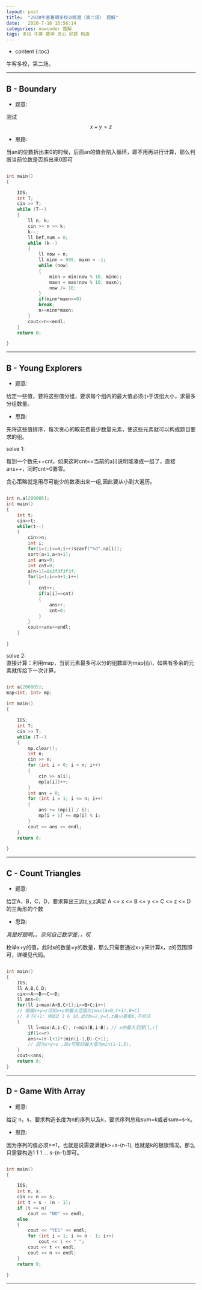 ```yaml
---
layout: post
title:  "2020牛客暑期多校训练营（第二场） 题解"
date:   2020-7-16 16:56:14
categories: nowcoder 题解
tags: 多校 牛客 数学 贪心 好题 构造
---
```


* content
{:toc}

牛客多校，第二场。



---

<script type="text/javascript" src="http://cdn.mathjax.org/mathjax/latest/MathJax.js?config=default"></script>

## B - Boundary

* 题意:  

测试 
$$ x+y=z $$

* 思路:  

当an的位数拆出来0的时候，后面an的值会陷入循环，即不用再进行计算，那么判断当前位数是否拆出来0即可

```c++

int main()
{

    IOS;
    int T;
    cin >> T;
    while (T--)
    {
        ll n, k;
        cin >> n >> k;
        k--;
        ll bef,num = 0;
        while (k--)
        {
            ll now = n;
            ll minn = 999, maxn = -1;
            while (now)
            {
                minn = min(now % 10, minn);
                maxn = max(now % 10, maxn);
                now /= 10;
            }
            if(minn*maxn==0)
            break;
            n+=minn*maxn;
        }
        cout<<n<<endl;
    }
    return 0;

}

``` 

---

## B - Young Explorers

* 题意:  

给定一些值，要将这些值分组，要求每个组内的最大值必须小于该组大小，求最多分组数量。

* 思路:  

先将这些值排序，每次贪心的取花费最少数量元素，使这些元素就可以构成题目要求的组。  

solve 1:  

每到一个数先++cnt，如果这时cnt==当前的a[i]说明能凑成一组了，直接ans++，同时cnt=0置零。  

贪心策略就是用尽可能少的数凑出来一组,因此要从小到大遍历。

```c++

int n,a[200005];
int main()
{
    int t;
    cin>>t;
    while(t--)
    {
        cin>>n;
        int i;
        for(i=1;i<=n;i++)scanf("%d",&a[i]);
        sort(a+1,a+n+1);
        int ans=0;
        int cnt=0;
        a[n+1]=0x3f3f3f3f;
        for(i=1;i<=n+1;i++)
        {
            cnt++;
            if(a[i]==cnt)
            {
                ans++;
                cnt=0;
            }
        }
        cout<<ans<<endl;
    }
    
}

```

solve 2:  
直接计算：利用map，当前元素最多可以分的组数即为map[i]/i，如果有多余的元素就传给下一次计算。

```c++

int a[200005]; 
map<int, int> mp; 
 
int main()
{

    IOS;
    int T;
    cin >> T;
    while (T--)
    {
        mp.clear();
        int n;
        cin >> n;
        for (int i = 0; i < n; i++)
        {
            cin >> a[i];
            mp[a[i]]++;
        }
        int ans = 0;
        for (int i = 1; i <= n; i++)
        {
            ans += (mp[i] / i);
            mp[i + 1] += mp[i] % i;
        }
        cout << ans << endl;
    }
    return 0;

}

``` 

---

## C - Count Triangles

* 题意:  

给定A，B，C，D，要求算出三边z,y,z满足 A <= x <= B <= y <= C <= z <= D 的三角形的个数

* 思路:  

*真是好题啊。。奈何自己数学差，，哎*

枚举x+y的值，此时x的数量=y的数量，那么只需要通过x+y来计算x，z的范围即可，详细见代码。

```c++

int main() 
{
    IOS;
    ll A,B,C,D;
    cin>>A>>B>>C>>D;
    ll ans=0;
    for(ll i=max(A+B,C+1);i<=B+C;i++)
    // 根据x+y>z可知x+y的最大范围为[max(A+B,C+1),B+C]
    // 关于C+1: 例如2 3 6 10,此时x=2,y=3,z最小要取6,不合法
    {
        ll l=max(A,i-C), r=min(B,i-B); // x的最大范围[l,r]
        if(l<=r)
        ans+=(r-l+1)*(min(i-1,D)-C+1); 
        // 因为x+y>z ,故z可取的最大值为min(i-1,D)。
    }
    cout<<ans;
    return 0;
}

```

---

## D - Game With Array

* 题意:  

给定 n，s，要求构造长度为n的序列以及k，要求序列总和sum=k或者sum=s-k。

* 思路:  

因为序列的值必须>=1，也就是说需要满足k>=s-(n-1), 也就是k的极限情况。那么只需要构造1 1 1 ... s-(n-1)即可。

```c++

int main()
{

    IOS;
    int n, s;
    cin >> n >> s;
    int t = s - (n - 1);
    if (t <= n)
        cout << "NO" << endl;
    else
    {
        cout << "YES" << endl;
        for (int i = 1; i <= n - 1; i++)
            cout << 1 << " ";
        cout << t << endl;
        cout << n << endl;
    }
    return 0;

}

```

---

